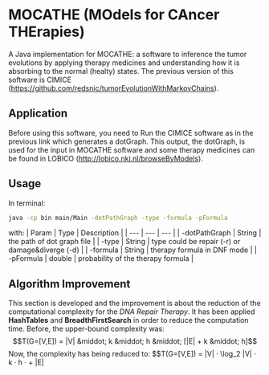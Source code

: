 # MOCATHE (MOdels for CAncer THErapies)


A Java implementation for MOCATHE: a software to inference the tumor evolutions by applying therapy medicines and understanding how it is absorbing to the normal (healty) states. The previous version of this software is CIMICE (https://github.com/redsnic/tumorEvolutionWithMarkovChains).


## Application
Before using this software, you need to Run the CIMICE software as in the previous link which generates a dotGraph.
This output, the dotGraph, is used for the input in MOCATHE software and some therapy medicines can be found in LOBICO (http://lobico.nki.nl/browseByModels).


## Usage

In terminal:
```bash
java -cp bin main/Main -dotPathGraph -type -formula -pFormula
```

with:
| Param | Type | Description |
| --- | --- | --- |
| -dotPathGraph | String | the path of dot graph file |
| -type | String | type could be repair (-r) or damage&diverge (-d) |
| -formula | String | therapy formula in DNF mode |
| -pFormula | double | probability of the therapy formula |

## Algorithm Improvement
This section is developed and the improvement is about the reduction of the computational complexity for the _DNA Repair Therapy_.
It has been applied **HashTables** and **BreadthFirstSearch** in order to reduce the computation time.
Before, the upper-bound complexity was:
$$T(G=[V,E]) = |V| &middot; k &middot; h &middot; [|E| + k &middot; h]$$
Now, the complexity has being reduced to:
$$T(G=[V,E]) = |V| &middot; \log_2 |V| &middot; k &middot; h &middot; + |E|
